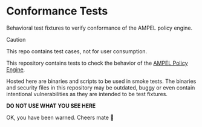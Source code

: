 # Conformance Tests

Behavioral test fixtures to verify conformance of the AMPEL
policy engine.

> [!CAUTION]
> This repo contains test cases, not for user consumption.

This repository contains tests to check the behavior of 
the [AMPEL Policy Engine](https://github.com/carabiner-dev/ampel).

Hosted here are binaries and scripts to be used in smoke tests. The
binaries and security files in this repository may be
outdated, buggy or even contain intentional vulnerabilities as
they are intended to be test fixtures.

__DO NOT USE WHAT YOU SEE HERE__

OK, you have been warned. Cheers mate 🥂
